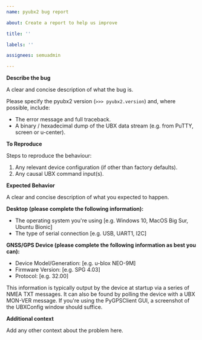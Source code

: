 ```yaml
---
name: pyubx2 bug report

about: Create a report to help us improve

title: ''

labels: ''

assignees: semuadmin

---
```


**Describe the bug**

A clear and concise description of what the bug is.

Please specify the pyubx2 version (`>>> pyubx2.version`) and, where possible, include:
 - The error message and full traceback.
 - A binary / hexadecimal dump of the UBX data stream (e.g. from PuTTY, screen or u-center).

**To Reproduce**

Steps to reproduce the behaviour:
1. Any relevant device configuration (if other than factory defaults).
2. Any causal UBX command input(s).

**Expected Behavior**

A clear and concise description of what you expected to happen.

**Desktop (please complete the following information):**

 - The operating system you're using [e.g. Windows 10, MacOS Big Sur, Ubuntu Bionic]
 - The type of serial connection [e.g. USB, UART1, I2C]

**GNSS/GPS Device (please complete the following information as best you can):**

 - Device Model/Generation: [e.g. u-blox NEO-9M]
 - Firmware Version: [e.g. SPG 4.03]
 - Protocol: [e.g. 32.00]
 
This information is typically output by the device at startup via a series of NMEA TXT messages. 
It can also be found by polling the device with a UBX MON-VER message. If you're using the 
PyGPSClient GUI, a screenshot of the UBXConfig window should suffice.

**Additional context**

Add any other context about the problem here.
